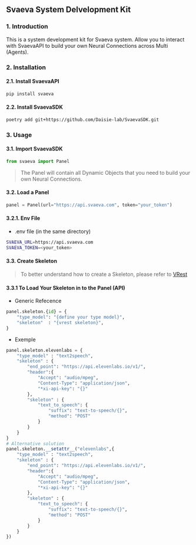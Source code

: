 ## Svaeva System Delvelopment Kit

### 1. Introduction
This is a system development kit for Svaeva system.
Allow you to interact with SvaevaAPI to build your own Neural Connections across Multi (Agents). 

### 2. Installation

#### 2.1. Install SvaevaAPI
```bash
pip install svaeva
```

#### 2.2. Install SvaevaSDK
```bash
poetry add git+https://github.com/Daisie-lab/SvaevaSDK.git
```

### 3. Usage

#### 3.1. Import SvaevaSDK
```python
from svaeva import Panel
```

> The Panel will contain all Dynamic Objects that you need to build your own Neural Connections.

#### 3.2. Load a Panel
```python
panel = Panel(url="https://api.svaeva.com", token="your_token")
```

#### 3.2.1. Env File
- .env file (in the same directory)
```bash
SVAEVA_URL=https://api.svaeva.com
SVAEVA_TOKEN=<your_token>
```

#### 3.3. Create Skeleton
> To better understand how to create a Skeleton, please refer to [VRest](https://github.com/Vortex5Root/VRest)

#### 3.3.1 To Load Your Skeleton in to the Panel (API)
- Generic Refecence
```python
panel.skeleton.{id} = {
    "type_model": "{define your type model}",
    "skeleton"  : "{vrest skeleton}",
}
```
- Exemple
```python
panel.skeleton.elevenlabs = {
    "type_model" : "text2speech",
    "skeleton" : {
        "end_point": "https://api.elevenlabs.io/v1/",
        "header":{
            "Accept": "audio/mpeg",
            "Content-Type": "application/json",
            "*xi-api-key": "{}"
        },
        "skeleton" : {
            "text_to_speech": {
                "suffix": "text-to-speech/{}",
                "method": "POST"
            }
        }
    }
}
# Alternative solution
panel.skeleton.__setattr__("elevenlabs",{
    "type_model" : "text2speech",
    "skeleton" : {
        "end_point": "https://api.elevenlabs.io/v1/",
        "header":{
            "Accept": "audio/mpeg",
            "Content-Type": "application/json",
            "*xi-api-key": "{}"
        },
        "skeleton" : {
            "text_to_speech": {
                "suffix": "text-to-speech/{}",
                "method": "POST"
            }
        }
    }
})
```
